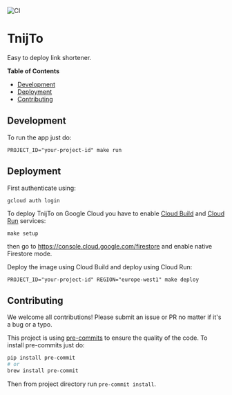 ![CI](https://github.com/turbaszek/tnijto/workflows/CI/badge.svg?branch=master)

# TnijTo

Easy to deploy link shortener.


<!-- START doctoc generated TOC please keep comment here to allow auto update -->
<!-- DON'T EDIT THIS SECTION, INSTEAD RE-RUN doctoc TO UPDATE -->
**Table of Contents**

- [Development](#development)
- [Deployment](#deployment)
- [Contributing](#contributing)

<!-- END doctoc generated TOC please keep comment here to allow auto update -->

## Development

To run the app just do:
```shell
PROJECT_ID="your-project-id" make run
```

## Deployment

First authenticate using:
```shell
gcloud auth login
```

To deploy TnijTo on Google Cloud you have to enable [Cloud Build](https://cloud.google.com/cloud-build)
and [Cloud Run](https://cloud.google.com/run) services:
```shell
make setup
```
then go to https://console.cloud.google.com/firestore and enable native Firestore mode.

Deploy the image using Cloud Build and deploy using Cloud Run:
```shell
PROJECT_ID="your-project-id" REGION="europe-west1" make deploy
```

<!--
If you wish to limit access to authenticated user run
```shell
gcloud run services add-iam-policy-binding $SERVICE \
  --member="allAuthenticatedUsers" \
  --role="roles/run.invoker" \
  --platform managed \
  --region $REGION
```

To limit access to people from single domain run
```shell
export DOMAIN="google.com"
gcloud run services add-iam-policy-binding $SERVICE \
  --member="domain:${DOMAIN} \
  --role="roles/run.invoker" \
  --platform managed \
  --region $REGION
```
-->

## Contributing

We welcome all contributions! Please submit an issue or PR no matter if it's a bug or a typo.

This project is using [pre-commits](https://pre-commit.com) to ensure the
quality of the code. To install pre-commits just do:
```bash
pip install pre-commit
# or
brew install pre-commit
```
Then from project directory run `pre-commit install`.
